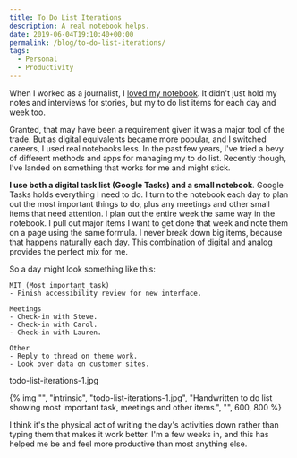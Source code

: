 ```yaml
---
title: To Do List Iterations
description: A real notebook helps.
date: 2019-06-04T19:10:40+00:00
permalink: /blog/to-do-list-iterations/
tags:
  - Personal
  - Productivity
---
```


When I worked as a journalist, I [loved my notebook](/blog/important-non-digital-tool-for-any-creative/). It didn't just hold my notes and interviews for stories, but my to do list items for each day and week too.

Granted, that may have been a requirement given it was a major tool of the trade. But as digital equivalents became more popular, and I switched careers, I used real notebooks less. In the past few years, I've tried a bevy of different methods and apps for managing my to do list. Recently though, I've landed on something that works for me and might stick.

**I use both a digital task list (Google Tasks) and a small notebook**. Google Tasks holds everything I need to do. I turn to the notebook each day to plan out the most important things to do, plus any meetings and other small items that need attention. I plan out the entire week the same way in the notebook. I pull out major items I want to get done that week and note them on a page using the same formula. I never break down big items, because that happens naturally each day. This combination of digital and analog provides the perfect mix for me.

So a day might look something like this:

```text
MIT (Most important task)
- Finish accessibility review for new interface.

Meetings
- Check-in with Steve.
- Check-in with Carol.
- Check-in with Lauren.

Other
- Reply to thread on theme work.
- Look over data on customer sites.
```

todo-list-iterations-1.jpg

{% img "", "intrinsic", "todo-list-iterations-1.jpg", "Handwritten to do list showing most important task, meetings and other items.", "", 600, 800 %}

I think it's the physical act of writing the day's activities down rather than typing them that makes it work better. I'm a few weeks in, and this has helped me be and feel more productive than most anything else.
